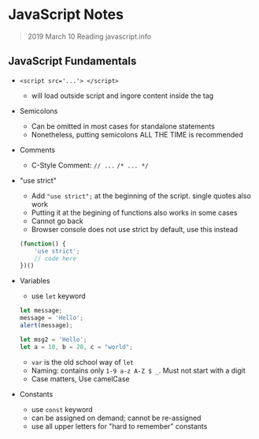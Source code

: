 JavaScript Notes
================

> 2019 March 10
> Reading javascript.info

## JavaScript Fundamentals

- `<script src='...'> </script>`
    - will load outside script and ingore content inside the tag

- Semicolons
    - Can be omitted in most cases for standalone statements
    - Nonetheless, putting semicolons ALL THE TIME is recommended

- Comments
    - C-Style Comment: `// ...` `/* ... */`

- "use strict"
    - Add `"use strict";` at the beginning of the script. single quotes also work
    - Putting it at the begining of functions also works in some cases
    - Cannot go back
    - Browser console does not use strict by default, use this instead
    ```js
    (function() {
        'use strict';
        // code here
    })()
    ```

- Variables
    - use `let` keyword
    ```js
    let message;
    message = 'Hello';
    alert(message);

    let msg2 = 'Hello';
    let a = 10, b = 20, c = "world";
    ```
    - `var` is the old school way of `let`
    - Naming: contains only `1-9 a-z A-Z $ _`. Must not start with a digit
    - Case matters, Use camelCase

- Constants
    - use `const` keyword
    - can be assigned on demand; cannot be re-assigned
    - use all upper letters for "hard to remember" constants

    
